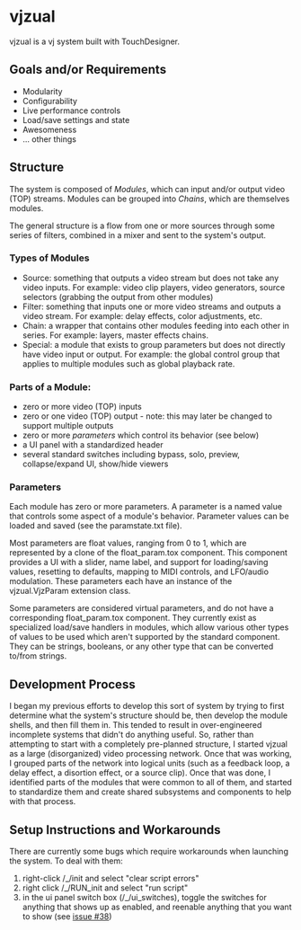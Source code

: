 vjzual
======

vjzual is a vj system built with TouchDesigner.

## Goals and/or Requirements
* Modularity
* Configurability
* Live performance controls
* Load/save settings and state
* Awesomeness
* ... other things

## Structure
The system is composed of *Modules*, which can input and/or output video (TOP) streams. Modules can be grouped into *Chains*, which are themselves modules.

The general structure is a flow from one or more sources through some series of filters, combined in a mixer and sent to the system's output.

### Types of Modules
* Source: something that outputs a video stream but does not take any video inputs. For example: video clip players, video generators, source selectors (grabbing the output from other modules)
* Filter: something that inputs one or more video streams and outputs a video stream. For example: delay effects, color adjustments, etc.
* Chain: a wrapper that contains other modules feeding into each other in series. For example: layers, master effects chains.
* Special: a module that exists to group parameters but does not directly have video input or output. For example: the global control group that applies to multiple modules such as global playback rate.

### Parts of a Module:
* zero or more video (TOP) inputs
* zero or one video (TOP) output - note: this may later be changed to support multiple outputs
* zero or more *parameters* which control its behavior (see below)
* a UI panel with a standardized header
* several standard switches including bypass, solo, preview, collapse/expand UI, show/hide viewers

### Parameters
Each module has zero or more parameters. A parameter is a named value that controls some aspect of a module's behavior. Parameter values can be loaded and saved (see the paramstate.txt file).

Most parameters are float values, ranging from 0 to 1, which are represented by a clone of the float_param.tox component. This component provides a UI with a slider, name label, and support for loading/saving values, resetting to defaults, mapping to MIDI controls, and LFO/audio modulation. These parameters each have an instance of the vjzual.VjzParam extension class.

Some parameters are considered virtual parameters, and do not have a corresponding float_param.tox component. They currently exist as specialized load/save handlers in modules, which allow various other types of values to be used which aren't supported by the standard component. They can be strings, booleans, or any other type that can be converted to/from strings.

## Development Process
I began my previous efforts to develop this sort of system by trying to first determine what the system's structure should be, then develop the module shells, and then fill them in. This tended to result in over-engineered incomplete systems that didn't do anything useful. So, rather than attempting to start with a completely pre-planned structure, I started vjzual as a large (disorganized) video processing network. Once that was working, I grouped parts of the network into logical units (such as a feedback loop, a delay effect, a disortion effect, or a source clip). Once that was done, I identified parts of the modules that were common to all of them, and started to standardize them and create shared subsystems and components to help with that process.


## Setup Instructions and Workarounds
There are currently some bugs which require workarounds when launching the system. To deal with them:

1. right-click /_/init and select "clear script errors"
2. right click /_/RUN_init and select "run script"
3. in the ui panel switch box (/_/ui_switches), toggle the switches for anything that shows up as enabled, and reenable anything that you want to show (see [issue #38](https://github.com/t3kt/issues/38))
